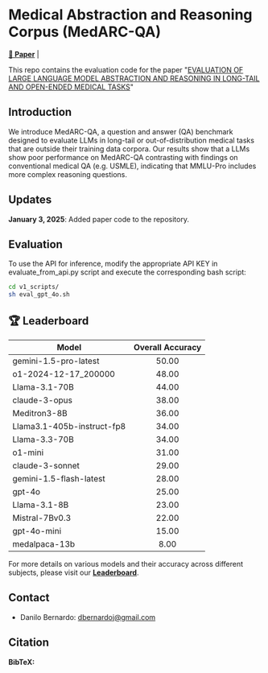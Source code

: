 # Medical Abstraction and Reasoning Corpus (MedARC-QA)

[**📖 Paper**](https://arxiv.org/abs/2406.01574) |

This repo contains the evaluation code for the paper "[EVALUATION OF LARGE LANGUAGE MODEL ABSTRACTION AND REASONING IN LONG-TAIL AND OPEN-ENDED MEDICAL TASKS]()"

## Introduction
We introduce MedARC-QA, a question and answer (QA) benchmark designed to evaluate LLMs in long-tail or out-of-distribution medical tasks that are outside their training data corpora. Our results show that a LLMs show poor performance on MedARC-QA contrasting with findings on conventional medical QA (e.g. USMLE), indicating that MMLU-Pro includes more complex reasoning questions. 

## Updates
**January 3, 2025**: Added paper code to the repository.

## Evaluation

To use the API for inference, modify the appropriate API KEY in evaluate_from_api.py script and execute the corresponding bash script:

```bash
cd v1_scripts/
sh eval_gpt_4o.sh
```
## 🏆 Leaderboard
| Model                          | Overall Accuracy |
|--------------------------------|:----------------:|
| gemini-1.5-pro-latest          | 50.00           |
| o1-2024-12-17_200000           | 48.00           |
| Llama-3.1-70B                  | 44.00           |
| claude-3-opus                  | 38.00           |
| Meditron3-8B                   | 36.00           |
| Llama3.1-405b-instruct-fp8     | 34.00           |
| Llama-3.3-70B                  | 34.00           |
| o1-mini                        | 31.00           |
| claude-3-sonnet                | 29.00           |
| gemini-1.5-flash-latest        | 28.00           |
| gpt-4o                         | 25.00           |
| Llama-3.1-8B                   | 23.00           |
| Mistral-7Bv0.3                 | 22.00           |
| gpt-4o-mini                    | 15.00           |
| medalpaca-13b                  |  8.00           |

For more details on various models and their accuracy across different subjects, please visit our [**Leaderboard**]().

## Contact
- Danilo Bernardo: dbernardoj@gmail.com

## Citation

**BibTeX:**
```bibtex

```
